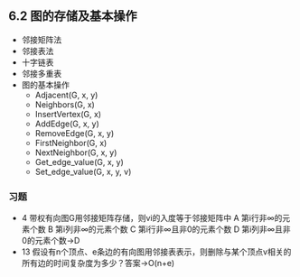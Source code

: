 ## 6.2 图的存储及基本操作

- 邻接矩阵法
- 邻接表法
- 十字链表
- 邻接多重表
- 图的基本操作
    - Adjacent(G, x, y)
    - Neighbors(G, x)
    - InsertVertex(G, x)
    - AddEdge(G, x, y)
    - RemoveEdge(G, x, y)
    - FirstNeighbor(G, x)
    - NextNeighbor(G, x, y)
    - Get_edge_value(G, x, y)
    - Set_edge_value(G, x, y, v)

### 习题

- 4 带权有向图G用邻接矩阵存储，则vi的入度等于邻接矩阵中
A 第i行非∞的元素个数
B 第i列非∞的元素个数
C 第i行非∞且非0的元素个数
D 第i列非∞且非0的元素个数→D
- 13 假设有n个顶点、e条边的有向图用邻接表表示，则删除与某个顶点v相关的所有边的时间复杂度为多少？答案→O(n+e)
